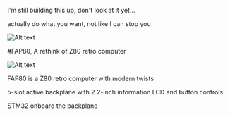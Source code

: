 I'm still building this up, don't look at it yet...

actually do what you want, not like I can stop you 

![Alt text](http://i.imgur.com/f08Pt1o.jpg)


#FAP80, A rethink of Z80 retro computer



![Alt text](http://i.imgur.com/XjIJ9EY.jpg)


FAP80 is a Z80 retro computer with modern twists 

5-slot active backplane with 2.2-inch information LCD and button controls

STM32 onboard the backplane 

